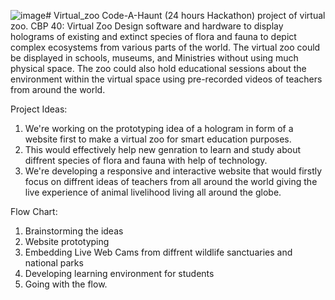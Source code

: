 ![image](https://github.com/AT-PR/Virtual_zoo/assets/143257708/760171fc-cacb-4c64-b089-bd153b96450d)# Virtual_zoo
Code-A-Haunt (24 hours Hackathon) project of virtual zoo.
CBP 40: Virtual Zoo
Design software and hardware to display holograms of existing and extinct species of flora and fauna to depict complex ecosystems from various parts of the world. The virtual zoo could be displayed in schools, museums, and Ministries without using much physical space. 
The zoo could also hold educational sessions about the environment within the virtual space using pre-recorded videos of teachers from around the world.

Project Ideas:
1. We're working on the prototyping idea of a hologram in form of a website first to make a virtual zoo for smart education purposes.
2. This would effectively help new genration to learn and study about diffrent species of flora and fauna with help of technology.
3. We're developing a responsive and interactive website that would firstly focus on diffrent ideas of teachers from all around the world giving the live experience of animal livelihood living all around the globe.

Flow Chart:
1. Brainstorming the ideas
2. Website prototyping
3. Embedding Live Web Cams from diffrent wildlife sanctuaries and national parks
4. Developing learning environment for students
5. Going with the flow.
